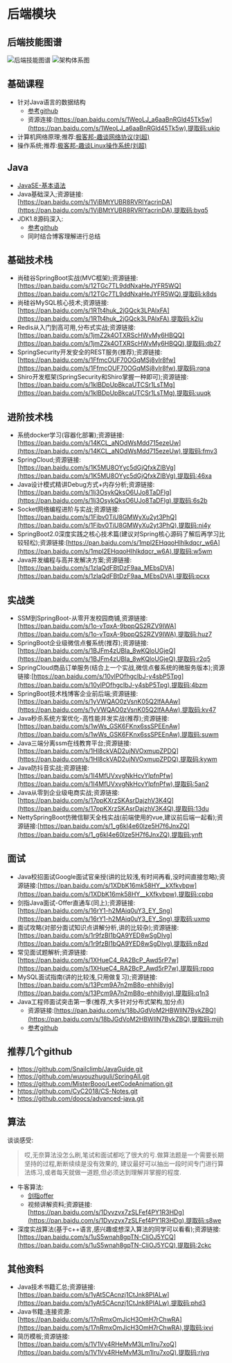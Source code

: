 # 后端模块
## 后端技能图谱
![后端技能图谱](image/Backend-skills.png)
![架构体系图](image/架构体系图.jpg)
## 基础课程
* 针对Java语言的数据结构
    * [参考github](https://github.com/kvenLin/Data-Structure.git)
    * 资源连接:[https://pan.baidu.com/s/1WeoLJ_a6aaBnRGld45Tk5w](https://pan.baidu.com/s/1WeoLJ_a6aaBnRGld45Tk5w),提取码:ukjp
* 计算机网络原理;推荐:[极客邦-趣谈网络协议(刘超)](https://time.geekbang.org/column/intro/85)
* 操作系统;推荐:[极客邦-趣谈Linux操作系统(刘超)](https://time.geekbang.org/column/intro/164)
## Java
* [JavaSE-基本语法](https://ke.qq.com/course/149432)
* Java基础深入;资源链接:[https://pan.baidu.com/s/1VjBMtYUBR8RVRIYacrinDA](https://pan.baidu.com/s/1VjBMtYUBR8RVRIYacrinDA),提取码:byq5
* JDK1.8源码深入:
    * [参考github](https://github.com/kvenLin/JDK-Source.git)
    * 同时结合博客理解进行总结
## 基础技术栈
* 尚硅谷SpringBoot实战(MVC框架);资源链接:[https://pan.baidu.com/s/12TGc7TL9ddNxaHeJYFR5WQ](https://pan.baidu.com/s/12TGc7TL9ddNxaHeJYFR5WQ),提取码:k8ds
* 尚硅谷MySQL核心技术;资源链接:[https://pan.baidu.com/s/1RTt4huk_2jGQck3LPAlxFA](https://pan.baidu.com/s/1RTt4huk_2jGQck3LPAlxFA),提取码:k2iu
* Redis从入门到高可用,分布式实战;资源链接:[https://pan.baidu.com/s/1jmZ2k4OTXRScHWvMy6HBQQ](https://pan.baidu.com/s/1jmZ2k4OTXRScHWvMy6HBQQ),提取码:db27
* SpringSecurity开发安全的REST服务(推荐);资源链接:[https://pan.baidu.com/s/1FfmcOUF70OGqMSj8vIr8fw](https://pan.baidu.com/s/1FfmcOUF70OGqMSj8vIr8fw),提取码:rqna
* Shiro开发框架(SpringSecurity和Shiro掌握一种即可);资源链接:[https://pan.baidu.com/s/1klBDpUpBkcaUTCSr1LsTMg](https://pan.baidu.com/s/1klBDpUpBkcaUTCSr1LsTMg),提取码:uuqk
## 进阶技术栈
* 系统docker学习(容器化部署);资源链接:[https://pan.baidu.com/s/14KCL_aNOdWsMdd715ezeUw](https://pan.baidu.com/s/14KCL_aNOdWsMdd715ezeUw),提取码:fmv3
* SpringCloud;资源链接:[https://pan.baidu.com/s/1K5MU8OYyc5dGjQfxkZIBVg](https://pan.baidu.com/s/1K5MU8OYyc5dGjQfxkZIBVg),提取码:46xa
* Java设计模式精讲Debug方式+内存分析;资源链接:[https://pan.baidu.com/s/1lj3OsykQksO6UJo8TaDFlg](https://pan.baidu.com/s/1lj3OsykQksO6UJo8TaDFlg),提取码:6s2b
* Socket网络编程进阶与实战;资源链接:[https://pan.baidu.com/s/1Fibv0TiU8GMWyXu2yt3PhQ](https://pan.baidu.com/s/1Fibv0TiU8GMWyXu2yt3PhQ),提取码:ni4y
* SpringBoot2.0深度实践之核心技术篇(建议对Spring核心源码了解后再学习比较轻松);资源链接:[https://pan.baidu.com/s/1mpl2EHqqoHIhlkdqcr_w6A](https://pan.baidu.com/s/1mpl2EHqqoHIhlkdqcr_w6A),提取码:w5wm
* Java并发编程与高并发解决方案;资源链接:[https://pan.baidu.com/s/1zIaQdFBtDzF9aa_MEbsDVA](https://pan.baidu.com/s/1zIaQdFBtDzF9aa_MEbsDVA),提取码:pcxx
## 实战类
* SSM到SpringBoot-从零开发校园商铺,资源链接:[https://pan.baidu.com/s/1o-vTqxA-9bppQS2RZV9IWA](https://pan.baidu.com/s/1o-vTqxA-9bppQS2RZV9IWA),提取码:huz7
* SpringBoot企业级微信点餐系统(推荐);资源链接:[https://pan.baidu.com/s/1BJFm4zUBIa_8wKQloUGjeQ](https://pan.baidu.com/s/1BJFm4zUBIa_8wKQloUGjeQ),提取码:r2q5
* SpringCloud商品订单服务(结合上一个实战,微信点餐系统的微服务版本);资源链接:[https://pan.baidu.com/s/10ylPOfhgcIbJ-y4sbP5Tpg](https://pan.baidu.com/s/10ylPOfhgcIbJ-y4sbP5Tpg),提取码:4bzm
* SpringBoot技术栈博客企业前后端;资源链接:[https://pan.baidu.com/s/1yVWQAO0zVsnK05Q2lfAAAw](https://pan.baidu.com/s/1yVWQAO0zVsnK05Q2lfAAAw),提取码:kv47
* Java秒杀系统方案优化-高性能并发实战(推荐);资源链接:[https://pan.baidu.com/s/1wWs_GSK6FKnx6ssSPEEnAw](https://pan.baidu.com/s/1wWs_GSK6FKnx6ssSPEEnAw),提取码:suwm
* Java三端分离ssm在线教育平台;资源链接:[https://pan.baidu.com/s/1Hl8ckVAD2ujNVOxmupZPDQ](https://pan.baidu.com/s/1Hl8ckVAD2ujNVOxmupZPDQ),提取码:kywm
* Java防抖音实战;资源链接:[https://pan.baidu.com/s/1I4MfUVxvgNkHcvYIpfnPfw](https://pan.baidu.com/s/1I4MfUVxvgNkHcvYIpfnPfw),提取码:5an2
* Java从零到企业级电商实战;资源链接:[https://pan.baidu.com/s/17ppKXrzSKAsrDajzhV3K4Q](https://pan.baidu.com/s/17ppKXrzSKAsrDajzhV3K4Q),提取码:13du
* NettySpringBoot仿微信聊天全栈实战(前端使用的vue,建议前后端一起看);资源链接:[https://pan.baidu.com/s/1_g6kI4e60lze5H7f6JnxZQ](https://pan.baidu.com/s/1_g6kI4e60lze5H7f6JnxZQ),提取码:ynft
## 面试
* Java校招面试Google面试官亲授(讲的比较浅,有时间再看,没时间直接忽略);资源链接:[https://pan.baidu.com/s/1XDbK16mk58HY__kXfkvbpw](https://pan.baidu.com/s/1XDbK16mk58HY__kXfkvbpw),提取码:cpbq
* 剑指Java面试-Offer直通车(同上);资源链接:[https://pan.baidu.com/s/16rY1-h2MAiq0uY3_EY_Sng](https://pan.baidu.com/s/16rY1-h2MAiq0uY3_EY_Sng),提取码:uxmp
* 面试攻略(对部分面试知识点讲解分析,讲的比较杂);资源链接:[https://pan.baidu.com/s/1r9fzBI1bQA9YED8wSgDIvg](https://pan.baidu.com/s/1r9fzBI1bQA9YED8wSgDIvg),提取码:n8zd
* 常见面试题解析;资源链接:[https://pan.baidu.com/s/1XHueC4_RA2BcP_Awd5rP7w](https://pan.baidu.com/s/1XHueC4_RA2BcP_Awd5rP7w),提取码:rppq
* MySQL面试指南(讲的比较浅,只用做复习);资源链接:[https://pan.baidu.com/s/13Pcm9A7n2mB8o-ehhi8vjg](https://pan.baidu.com/s/13Pcm9A7n2mB8o-ehhi8vjg),提取码:q1n3
* Java工程师面试突击第一季(推荐,大多针对分布式架构,加分点)
    * 资源链接:[https://pan.baidu.com/s/18bJGdVoM2HBWIlN7BykZBQ](https://pan.baidu.com/s/18bJGdVoM2HBWIlN7BykZBQ),提取码:mjjh
    * [参考github](https://github.com/doocs/advanced-java.git)
## 推荐几个github
* https://github.com/Snailclimb/JavaGuide.git
* https://github.com/wuyouzhuguli/SpringAll.git
* https://github.com/MisterBooo/LeetCodeAnimation.git
* https://github.com/CyC2018/CS-Notes.git
* https://github.com/doocs/advanced-java.git
## 算法
谈谈感受:
>哎,无奈算法没怎么刷,笔试和面试都吃了很大的亏.做算法题是一个需要长期坚持的过程,断断续续是没有效果的,
建议最好可以抽出一段时间专门进行算法练习,或者每天就做一道题,但必须达到理解并掌握的程度.
* 牛客算法:
    * [剑指offer](https://www.nowcoder.com/ta/coding-interviews)
    * 视频讲解资料;资源链接:[https://pan.baidu.com/s/1Dyvzvx7zSLFef4PY1R3HDg](https://pan.baidu.com/s/1Dyvzvx7zSLFef4PY1R3HDg),提取码:s8we
* 深度实战算法(基于c++语言,感兴趣或想深入算法的同学可以看看);资源链接:[https://pan.baidu.com/s/1uS5wnah8gpTN-CliOJ5YCQ](https://pan.baidu.com/s/1uS5wnah8gpTN-CliOJ5YCQ),提取码:2ckc
## 其他资料
* Java技术书籍汇总;资源链接:[https://pan.baidu.com/s/1yAt5CAcnzj1CtJnk8PIALw](https://pan.baidu.com/s/1yAt5CAcnzj1CtJnk8PIALw),提取码:phd3
* Java书籍;连接资源:[https://pan.baidu.com/s/17nRmxOmJicH3OmH7rChwRA](https://pan.baidu.com/s/17nRmxOmJicH3OmH7rChwRA),提取码:jxvi
* 简历模板;资源链接:[https://pan.baidu.com/s/1V1Vy4RHeMvM3Lm1lru7xoQ](https://pan.baidu.com/s/1V1Vy4RHeMvM3Lm1lru7xoQ),提取码:rjyq